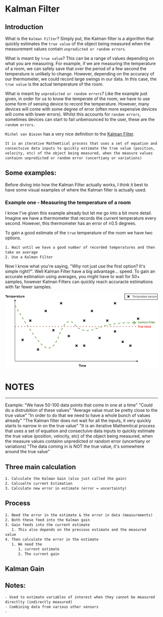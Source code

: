# Kalman Filter

## Introduction

What is the `Kalman Filter`?
Simply put, the Kalman filter is a algorithm that quickly estimates the `true value` of the object being measured when the measurement values contain `unpredicted or random errors`.

What is meant by `true value`? This can be a range of values depending on what you are measuring. For example, if we are measuring the temperature of a room, we can safely save that over the period of a few second the temperature is unlikely to change. However, depending on the accuracy of our thermometer, we could record large swings in our data. In this case, the `true value` is the actual temperature of the room.

What is meant by `unpredicted or random errors`?
Like the example just given, in order for us to know the temperate of the room, we have to use some form of sensing device to record the temperature. However, many devices will come with some degree of error (often more expensive devices will come with lower errors). Whilst this accounts for `random errors`, sometimes devices can start to fail unbenounced to the user, these are the `random errors`.

`Michel van Biezen` has a very nice definition to the [Kalman Filter](https://www.youtube.com/watch?v=CaCcOwJPytQ).

```
It is an iterative Mathemtical process that uses a set of equation and consectuive data inputs to quickly estimate the true value (position, velocity, etc) of the object being measured, when the measure values containn unpredicted or random error (uncertiany or variations)
```

## Some examples:

Before diving into how the Kalman Filter actually works, I think it best to have some visual examples of where the Kalman filter is actually used.

### Example one - Measuring the temperature of a room
I know I've given this example already but let me go into a bit more detail.
Imagine we have a thermometer that records the current temperature every second. However, this thermometer has an error of ±0.5 degrees.

To gain a good estimate of the `true` temperature of the room we have two options.

    1. Wait until we have a good number of recorded temperatures and then take an average 
    2. Use a Kalman Filter

Now I know what you're saying, "Why not just use the first option? It's simple right?". Well Kalman Filter have a big advantage... speed. To gain an accurate estimation using averages, you might have to wait for 50+ samples, however Kalman Filters can quickly reach accuracte estimations with far fewer samples.

![](https://github.com/ConnorPerrin/Reports/blob/main/KalmanFilter/images/temperatureExample.png)






# NOTES
---------------------------------------------

Example:
    "We have 50-100 data points that come in one at a time"
    "Could do a distrubition of these values"
    "Average value must be pretty close to the true value"
    "In order to do that we need to have a whole bunch of values already"
    "The Kalman filter does not wait for all the inputs, it very quickly starts to narrow in on the true value"
    "It is an iterative Mathemtical process that uses a set of equation and consectuive data inputs to quickly estimate the true value (position, velocity, etc) of the object being measured, when the measure values containn unpredicted or random error (uncertiany or variations)
    "The data coming in is NOT the true value, it's somewhere around the true value"


## Three main calculation

    1. Calculate the Kalman Gain (also just called the gain)
    2. Calcualte current Estimation
    3. Calculate new error in estimate (error = uncertainty)

## Process

    1. Need the error in the estimate & the error in data (measurements)
    2. Both these feed into the Kalman gain
    3. Gain feeds into the current estimate
       1. This also depends on the previous estimate and the measured value
    4. Then calculate the error in the estimate
       1. We need the 
          1. current estimate
          2. The current gain


## Kalman Gain



## Notes:
    - Used to estimate variables of interest when they cannot be measured directlty (indirectly measured)
    - Combining data from various other sensors
    - 